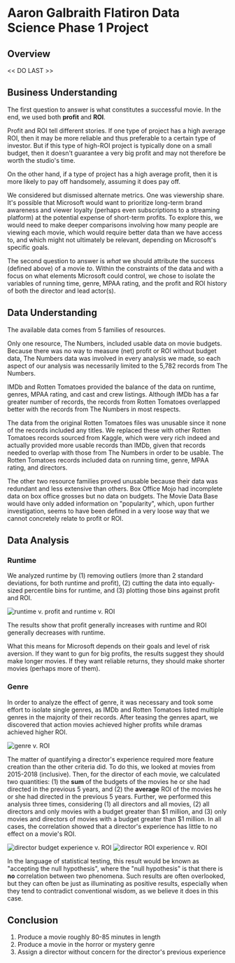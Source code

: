 # Aaron Galbraith Flatiron Data Science Phase 1 Project

## Overview

<< DO LAST >>

## Business Understanding

The first question to answer is what constitutes a successful movie. In the end, we used both **profit** and **ROI**.

Profit and ROI tell different stories. If one type of project has a high average ROI, then it may be more reliable and thus preferable to a certain type of investor. But if this type of high-ROI project is typically done on a small budget, then it doesn't guarantee a very big profit and may not therefore be worth the studio's time.

On the other hand, if a type of project has a high average profit, then it is more likely to pay off handsomely, assuming it does pay off.

We considered but dismissed alternate metrics. One was viewership share. It's possible that Microsoft would want to prioritize long-term brand awareness and viewer loyalty (perhaps even subscriptions to a streaming platform) at the potential expense of short-term profits. To explore this, we would need to make deeper comparisons involving how many people are viewing each movie, which would require better data than we have access to, and which might not ultimately be relevant, depending on Microsoft's specific goals.

The second question to answer is *what* we should attribute the success (defined above) of a movie *to*. Within the constraints of the data and with a focus on what elements Microsoft could control, we chose to isolate the variables of running time, genre, MPAA rating, and the profit and ROI history of both the director and lead actor(s).

## Data Understanding

The available data comes from 5 families of resources.

Only one resource, The Numbers, included usable data on movie budgets. Because there was no way to measure (net) profit or ROI without budget data, The Numbers data was involved in every analysis we made, so each aspect of our analysis was necessarily limited to the 5,782 records from The Numbers.

IMDb and Rotten Tomatoes provided the balance of the data on runtime, genres, MPAA rating, and cast and crew listings. Although IMDb has a far greater number of records, the records from Rotten Tomatoes overlapped better with the records from The Numbers in most respects.

The data from the original Rotten Tomatoes files was unusable since it none of the records included any titles. We replaced these with other Rotten Tomatoes records sourced from Kaggle, which were very rich indeed and actually provided more usable records than IMDb, given that records needed to overlap with those from The Numbers in order to be usable. The Rotten Tomatoes records included data on running time, genre, MPAA rating, and directors.

The other two resource families proved unusable because their data was redundant and less extensive than others. Box Office Mojo had incomplete data on box office grosses but no data on budgets. The Movie Data Base would have only added information on "popularity", which, upon further investigation, seems to have been defined in a very loose way that we cannot concretely relate to profit or ROI.

## Data Analysis

### Runtime

We analyzed runtime by (1) removing outliers (more than 2 standard deviations, for both runtime and profit), (2) cutting the data into equally-sized percentile bins for runtime, and (3) plotting those bins against profit and ROI.

![runtime v. profit and runtime v. ROI](images/im01.jpg)

The results show that profit generally increases with runtime and ROI generally decreases with runtime.

What this means for Microsoft depends on their goals and level of risk aversion. If they want to gun for big profits, the results suggest they should make longer movies. If they want reliable returns, they should make shorter movies (perhaps more of them).

### Genre

In order to analyze the effect of genre, it was necessary and took some effort to isolate single genres, as IMDb and Rotten Tomatoes listed multiple genres in the majority of their records. After teasing the genres apart, we discovered that action movies achieved higher profits while dramas achieved higher ROI.

![genre v. ROI](images/image02.jpg)

The matter of quantifying a director's experience required more feature creation than the other criteria did. To do this, we looked at movies from 2015-2018 (inclusive). Then, for the director of each movie, we calculated two quantities: (1) the **sum** of the budgets of the movies he or she had directed in the previous 5 years, and (2) the **average** ROI of the movies he or she had directed in the previous 5 years. Further, we performed this analysis three times, considering (1) all directors and all movies, (2) all directors and only movies with a budget greater than $1 million, and (3) only movies and directors of movies with a budget greater than $1 million. In all cases, the correlation showed that a director's experience has little to no effect on a movie's ROI.

![director budget experience v. ROI](images/image03.jpg)
![director ROI experience v. ROI](images/image04.jpg)

In the language of statistical testing, this result would be known as "accepting the null hypothesis", where the "null hypothesis" is that there is **no** correlation between two phenomena. Such results are often overlooked, but they can often be just as illuminating as positive results, especially when they tend to contradict conventional wisdom, as we believe it does in this case.

## Conclusion

1. Produce a movie roughly 80-85 minutes in length
2. Produce a movie in the horror or mystery genre
3. Assign a director without concern for the director's previous experience
